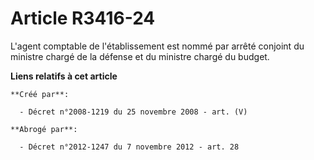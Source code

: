 # Article R3416-24

L'agent comptable de l'établissement est nommé par arrêté conjoint du ministre chargé de la défense et du ministre chargé du
budget.

**Liens relatifs à cet article**

	**Créé par**:

	  - Décret n°2008-1219 du 25 novembre 2008 - art. (V)

	**Abrogé par**:

	  - Décret n°2012-1247 du 7 novembre 2012 - art. 28
